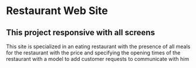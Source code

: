 # Restaurant Web Site 
## This project responsive with all screens
This site is specialized in an eating restaurant with the presence of all meals for the restaurant
with the price and specifying the opening times of the restaurant with a model to add customer requests to communicate with him

